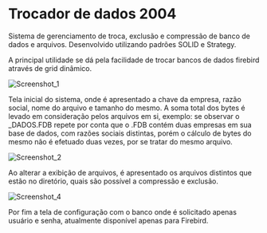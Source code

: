 # Trocador de dados 2004
 Sistema de gerenciamento de troca, exclusão e compressão de banco de dados e arquivos. Desenvolvido utilizando padrões SOLID e Strategy.

A principal utilidade se dá pela facilidade de trocar bancos de dados firebird através de grid dinâmico.

![Screenshot_1](https://user-images.githubusercontent.com/45577227/126078665-9786141d-1077-49cf-a276-737b44906b18.png)

Tela inicial do sistema, onde é apresentado a chave da empresa, razão social, nome do arquivo e tamanho do mesmo. A soma total dos bytes é levado em consideração pelos arquivos em si, exemplo: se observar o _DADOS.FDB repete por conta que o .FDB contém duas empresas em sua base de dados, com razões sociais distintas, porém o cálculo de bytes do mesmo não é efetuado duas vezes, por se tratar do mesmo arquivo.

![Screenshot_2](https://user-images.githubusercontent.com/45577227/126078926-9812b7df-8262-4a9a-9e05-f602b337e3bf.png)

Ao alterar a exibição de arquivos, é apresentado os arquivos distintos que estão no diretório, quais são possível a compressão e exclusão.

![Screenshot_4](https://user-images.githubusercontent.com/45577227/126078971-e893f48d-14ed-4276-9f1f-45bbcaab76b6.png)

Por fim a tela de configuração com o banco onde é solicitado apenas usuário e senha, atualmente disponível apenas para Firebird.
